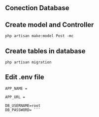 ## Conection Database

## Create model and Controller

``` php artisan make:model Post -mc ```

## Create tables in database
```php artisan migration```

## Edit .env file

```APP_NAME = ```
 
```APP_URL = ```
  
```DB_DATABASE=8_laravel_intro
DB_USERNAME=root
DB_PASSWORD= ```

